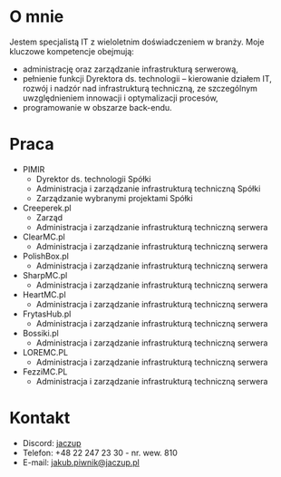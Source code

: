  # O mnie
Jestem specjalistą IT z wieloletnim doświadczeniem w branży. Moje kluczowe kompetencje obejmują:
- administrację oraz zarządzanie infrastrukturą serwerową,
- pełnienie funkcji Dyrektora ds. technologii – kierowanie działem IT, rozwój i nadzór nad infrastrukturą techniczną, ze szczególnym uwzględnieniem innowacji i optymalizacji procesów,
- programowanie w obszarze back-endu.

# Praca
- PIMIR
   * Dyrektor ds. technologii Spółki
   * Administracja i zarządzanie infrastrukturą techniczną Spółki
   * Zarządzanie wybranymi projektami Spółki
- Creeperek.pl
   * Zarząd
   * Administracja i zarządzanie infrastrukturą techniczną serwera
- ClearMC.pl
   * Administracja i zarządzanie infrastrukturą techniczną serwera
- PolishBox.pl
   * Administracja i zarządzanie infrastrukturą techniczną serwera
- SharpMC.pl
   * Administracja i zarządzanie infrastrukturą techniczną serwera
- HeartMC.pl
   * Administracja i zarządzanie infrastrukturą techniczną serwera
- FrytasHub.pl
   * Administracja i zarządzanie infrastrukturą techniczną serwera
- Bossiki.pl
   * Administracja i zarządzanie infrastrukturą techniczną serwera
- LOREMC.PL
   * Administracja i zarządzanie infrastrukturą techniczną serwera
- FezziMC.PL
   * Administracja i zarządzanie infrastrukturą techniczną serwera

# Kontakt
- Discord: [jaczup](https://discord.com/users/629342482588499969)
- Telefon: +48 22 247 23 30 - nr. wew. 810
- E-mail: [jakub.piwnik@jaczup.pl](mailto:jakub.piwnik@jaczup.pl)
